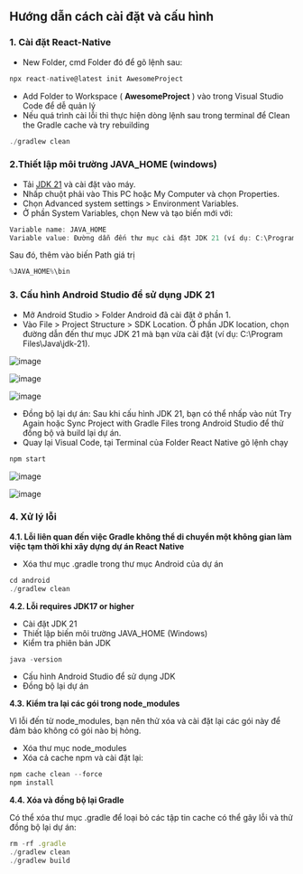 ## Hướng dẫn cách cài đặt và cấu hình

### 1. Cài đặt React-Native

- New Folder, cmd Folder đó để gõ lệnh sau:
```typescript
npx react-native@latest init AwesomeProject
```
- Add Folder to Workspace ( __AwesomeProject__ ) vào trong Visual Studio Code để dễ quản lý
- Nếu quá trình cài lỗi thì thực hiện dòng lệnh sau trong terminal để Clean the Gradle cache và try rebuilding
```typescript
./gradlew clean
```
### 2.Thiết lập môi trường JAVA_HOME (windows)
- Tải [JDK 21](https://www.oracle.com/java/technologies/downloads/#jdk21-windows) và cài đặt vào máy.
- Nhấp chuột phải vào This PC hoặc My Computer và chọn Properties.
- Chọn Advanced system settings > Environment Variables.
- Ở phần System Variables, chọn New và tạo biến mới với:
```typescript
Variable name: JAVA_HOME
Variable value: Đường dẫn đến thư mục cài đặt JDK 21 (ví dụ: C:\Program Files\Java\jdk-21).
```
Sau đó, thêm vào biến Path giá trị 
```typescript
%JAVA_HOME%\bin
```
### 3. Cấu hình Android Studio để sử dụng JDK 21
- Mở Android Studio > Folder Android đã cài đặt ở phần 1.
- Vào File > Project Structure > SDK Location.
Ở phần JDK location, chọn đường dẫn đến thư mục JDK 21 mà bạn vừa cài đặt (ví dụ: C:\Program Files\Java\jdk-21).

![image](https://github.com/user-attachments/assets/e49bd923-0bf5-4736-b0bd-4da6547a9445)

![image](https://github.com/user-attachments/assets/a9d5bdc6-817c-417a-93fa-b25da9fa1a19)

![image](https://github.com/user-attachments/assets/08595c98-25cb-4017-b17f-fdc51d84cf18)

- Đồng bộ lại dự án: Sau khi cấu hình JDK 21, bạn có thể nhấp vào nút Try Again hoặc Sync Project with Gradle Files trong Android Studio để thử đồng bộ và build lại dự án.
- Quay lại Visual Code, tại Terminal của Folder React Native gõ lệnh chạy

```typescript
npm start
```

![image](https://github.com/user-attachments/assets/80522a2f-88e6-4944-82fe-9930845ea81f)

![image](https://github.com/user-attachments/assets/a1b2838d-28b0-48b7-8105-5c3a676d4865)


### 4. Xử lý lỗi

__4.1. Lỗi liên quan đến việc Gradle không thể di chuyển một không gian làm việc tạm thời khi xây dựng dự án React Native__

- Xóa thư mục .gradle trong thư mục Android của dự án

```typescript
cd android
./gradlew clean
```

__4.2. Lỗi requires JDK17 or higher__

- Cài đặt JDK 21
- Thiết lập biến môi trường JAVA_HOME (Windows)
- Kiểm tra phiên bản JDK
```typescript
java -version
```
- Cấu hình Android Studio để sử dụng JDK
- Đồng bộ lại dự án

__4.3. Kiểm tra lại các gói trong node_modules__

Vì lỗi đến từ node_modules, bạn nên thử xóa và cài đặt lại các gói này để đảm bảo không có gói nào bị hỏng.
- Xóa thư mục node_modules
- Xóa cả cache npm và cài đặt lại:
```typescript
npm cache clean --force
npm install
```
__4.4. Xóa và đồng bộ lại Gradle__

Có thể xóa thư mục .gradle để loại bỏ các tập tin cache có thể gây lỗi và thử đồng bộ lại dự án:

```typescript
rm -rf .gradle
./gradlew clean
./gradlew build
```
